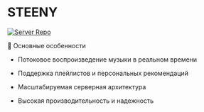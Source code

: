 # STEENY

[![Server Repo](https://img.shields.io/badge/Server-GitHub-purple.svg)](https://github.com/Ivan0n/steeny-recode)

🔑 Основные особенности

- Потоковое воспроизведение музыки в реальном времени

- Поддержка плейлистов и персональных рекомендаций

- Масштабируемая серверная архитектура

- Высокая производительность и надежность
